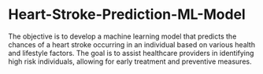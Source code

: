 # Heart-Stroke-Prediction-ML-Model
The objective is to develop a machine learning model that predicts the chances of a heart stroke occurring in an individual based on various health and lifestyle factors. The goal is to assist healthcare providers in identifying high risk individuals, allowing for early treatment and preventive measures.
